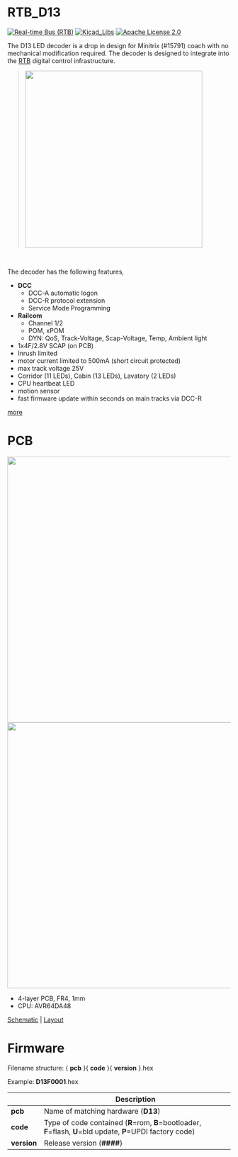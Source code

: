 # RTB_D13
[![Real-time Bus (RTB)](https://img.shields.io/badge/RTB_Project-FF6699)](https://www.rtb4dcc.de)
[![Kicad_Libs](https://img.shields.io/badge/Kicad_Libs-29C7FF)](https://github.com/git4dcc/RTB_SamacSys)
[![Apache License 2.0](https://img.shields.io/badge/license-Apache%20License%202.0-lightgray)](https://www.apache.org/licenses/LICENSE-2.0)

The D13 LED decoder is a drop in design for Minitrix (#15791) coach with no mechanical modification required. The decoder is designed to integrate into the [RTB](https://rtb4dcc.de/concept/) digital control infrastructure.

> <img src="https://www.spurweite-n.de/NDBPics/Minitrix/15791.jpg" width=400>
<br>

The decoder has the following features,
- **DCC**
  - DCC-A automatic logon
  - DCC-R protocol extension
  - Service Mode Programming
- **Railcom**
  - Channel 1/2
  - POM, xPOM
  - DYN: QoS, Track-Voltage, Scap-Voltage, Temp, Ambient light
- 1x4F/2.8V SCAP (on PCB)
- Inrush limited
- motor current limited to 500mA (short circuit protected)
- max track voltage 25V
- Corridor (11 LEDs), Cabin (13 LEDs), Lavatory (2 LEDs)
- CPU heartbeat LED
- motion sensor
- fast firmware update within seconds on main tracks via DCC-R

[more](https://rtb4dcc.de/hardware/decoder/d13/)

# PCB
<img src="https://rtb4dcc.de/wp-content/uploads/2023/06/D13_top.jpg" width=600>
<img src="https://rtb4dcc.de/wp-content/uploads/2023/06/D13_btm.jpg" width=600>

- 4-layer PCB, FR4, 1mm
- CPU: AVR64DA48

[Schematic](doc/D13_schematic.pdf) | [Layout](doc/D13_layout.pdf)

# Firmware
Filename structure: { **pcb** }{ **code** }{ **version** }.hex

Example: **D13F0001**.hex

|   | Description |
| --- | --- |
| **pcb** | Name of matching hardware (**D13**) |
| **code** | Type of code contained (**R**=rom, **B**=bootloader, **F**=flash, **U**=bld update, **P**=UPDI factory code) |
| **version** | Release version (**####**) |
